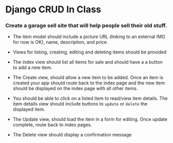 # Django CRUD In Class

### Create a garage sell site that will help people sell their old stuff. 

* The item model should include a picture URL (linking to an external IMG for now is OK), name, description, and price.

* Views for listing, creating, editing and deleting items should be provided

* The index view should list all items for sale and should have a a button to add a new item. 

* The Create view, should allow a new item to be added. Once an item is created your app should route back to the index page and the new item should be displayed on the index page with all other items. 

* You should be able to click on a listed item to read/view item details. The item details view should include buttons to ```update``` or ```delete``` the displayed item.

* The Update view, should load the item in a form for editing. Once update complete, route back to index pages.

* The Delete view should display a confirmation message
